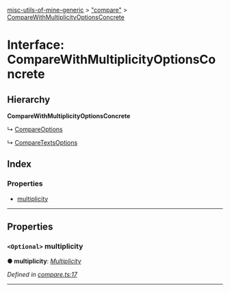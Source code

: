 [misc-utils-of-mine-generic](../README.md) > ["compare"](../modules/_compare_.md) > [CompareWithMultiplicityOptionsConcrete](../interfaces/_compare_.comparewithmultiplicityoptionsconcrete.md)

# Interface: CompareWithMultiplicityOptionsConcrete

## Hierarchy

**CompareWithMultiplicityOptionsConcrete**

↳  [CompareOptions](_compare_.compareoptions.md)

↳  [CompareTextsOptions](_compare_.comparetextsoptions.md)

## Index

### Properties

* [multiplicity](_compare_.comparewithmultiplicityoptionsconcrete.md#multiplicity)

---

## Properties

<a id="multiplicity"></a>

### `<Optional>` multiplicity

**● multiplicity**: *[Multiplicity](../modules/_compare_.md#multiplicity)*

*Defined in [compare.ts:17](https://github.com/cancerberoSgx/misc-utils-of-mine/blob/dca33e4/misc-utils-of-mine-generic/src/compare.ts#L17)*

___

